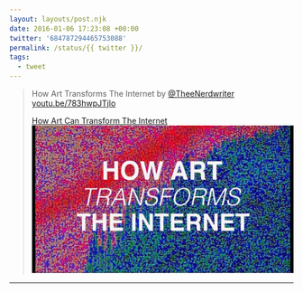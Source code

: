 ```yaml
---
layout: layouts/post.njk
date: 2016-01-06 17:23:08 +00:00
twitter: '684787294465753088'
permalink: /status/{{ twitter }}/
tags: 
  - tweet
---
```


> How Art Transforms The Internet by [@TheeNerdwriter](https://twitter.com/TheeNerdwriter) [youtu.be/783hwpJTjlo](https://youtu.be/783hwpJTjlo)
> 
> [<span>How Art Can Transform The Internet</span> ![](/img/_youtube/684787294465753088.jpg)](https://youtu.be/783hwpJTjlo)

---
